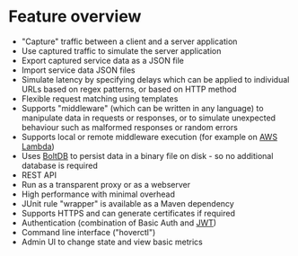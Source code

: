 # Feature overview

* "Capture" traffic between a client and a server application
* Use captured traffic to simulate the server application
* Export captured service data as a JSON file
* Import service data JSON files
* Simulate latency by specifying delays which can be applied to individual URLs based on regex patterns, or based on HTTP method
* Flexible request matching using templates 
* Supports "middleware" (which can be written in any language) to manipulate data in requests or responses, or to simulate unexpected behaviour such as malformed responses or random errors
* Supports local or remote middleware execution (for example on [AWS Lambda](https://docs.aws.amazon.com/lambda/latest/dg/welcome.html))
* Uses [BoltDB](https://github.com/boltdb/bolt) to persist data in a binary file on disk - so no additional database is required
* REST API
* Run as a transparent proxy or as a webserver 
* High performance with minimal overhead
* JUnit rule "wrapper" is available as a Maven dependency
* Supports HTTPS and can generate certificates if required
* Authentication (combination of Basic Auth and [JWT](https://jwt.io/))
* Command line interface ("hoverctl")
* Admin UI to change state and view basic metrics

